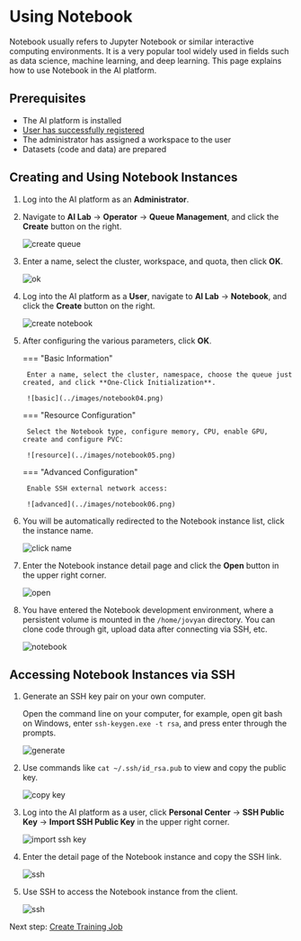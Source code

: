 # Using Notebook

Notebook usually refers to Jupyter Notebook or similar interactive computing environments.
It is a very popular tool widely used in fields such as data science, machine learning,
and deep learning. This page explains how to use Notebook in the AI platform.

## Prerequisites

- The AI platform is installed
- [User has successfully registered](../register/index.md)
- The administrator has assigned a workspace to the user
- Datasets (code and data) are prepared

## Creating and Using Notebook Instances

1. Log into the AI platform as an **Administrator**.
2. Navigate to **AI Lab** -> **Operator** -> **Queue Management**, and click the **Create** button on the right.

    ![create queue](../images/notebook01.png)

3. Enter a name, select the cluster, workspace, and quota, then click **OK**.

    ![ok](../images/notebook02.png)

4. Log into the AI platform as a **User**, navigate to **AI Lab** -> **Notebook**, and click the **Create** button on the right.

    ![create notebook](../images/notebook03.png)

5. After configuring the various parameters, click **OK**.

    === "Basic Information"

        Enter a name, select the cluster, namespace, choose the queue just created, and click **One-Click Initialization**.

        ![basic](../images/notebook04.png)       

    === "Resource Configuration"

        Select the Notebook type, configure memory, CPU, enable GPU, create and configure PVC:

        ![resource](../images/notebook05.png)

    === "Advanced Configuration"

        Enable SSH external network access:

        ![advanced](../images/notebook06.png)  

6. You will be automatically redirected to the Notebook instance list, click the instance name.

    ![click name](../images/notebook07.png)

7. Enter the Notebook instance detail page and click the **Open** button in the upper right corner.

    ![open](../images/notebook08.png)

8. You have entered the Notebook development environment, where a persistent volume is mounted in the `/home/jovyan` directory. You can clone code through git, upload data after connecting via SSH, etc.

    ![notebook](../images/notebook09.png)

## Accessing Notebook Instances via SSH

1. Generate an SSH key pair on your own computer.

    Open the command line on your computer, for example, open git bash on Windows, enter `ssh-keygen.exe -t rsa`, and press enter through the prompts.

    ![generate](../images/ssh01.png)

2. Use commands like `cat ~/.ssh/id_rsa.pub` to view and copy the public key.

    ![copy key](../images/ssh02.png)

3. Log into the AI platform as a user, click **Personal Center** -> **SSH Public Key** -> **Import SSH Public Key** in the upper right corner.

    ![import ssh key](../ghippo/images/ssh-key02.png)

4. Enter the detail page of the Notebook instance and copy the SSH link.

    ![ssh](../images/ssh04.png)

5. Use SSH to access the Notebook instance from the client.

    ![ssh](../images/ssh05.png)

Next step: [Create Training Job](../../admin/baize/developer/jobs/create.md)
